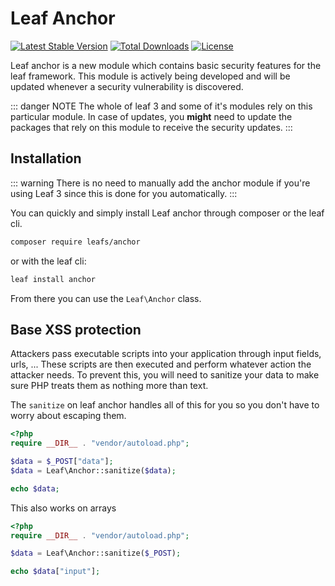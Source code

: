 # Leaf Anchor
<!-- <Badge text="new" /> -->

[![Latest Stable Version](https://poser.pugx.org/leafs/anchor/v/stable)](https://packagist.org/packages/leafs/anchor)
[![Total Downloads](https://poser.pugx.org/leafs/anchor/downloads)](https://packagist.org/packages/leafs/anchor)
[![License](https://poser.pugx.org/leafs/anchor/license)](https://packagist.org/packages/leafs/anchor)

Leaf anchor is a new module which contains basic security features for the leaf framework. This module is actively being developed and will be updated whenever a security vulnerability is discovered.

::: danger NOTE
The whole of leaf 3 and some of it's modules rely on this particular module. In case of updates, you **might** need to update the packages that rely on this module to receive the security updates.
:::

## Installation

::: warning
There is no need to manually add the anchor module if you're using Leaf 3 since this is done for you automatically.
:::

You can quickly and simply install Leaf anchor through composer or the leaf cli.

```sh
composer require leafs/anchor
```

or with the leaf cli:

```sh
leaf install anchor
```

From there you can use the `Leaf\Anchor` class.

## Base XSS protection

Attackers pass executable scripts into your application through input fields, urls, ... These scripts are then executed and perform whatever action the attacker needs. To prevent this, you will need to sanitize your data to make sure PHP treats them as nothing more than text.

The `sanitize` on leaf anchor handles all of this for you so you don't have to worry about escaping them.

```php
<?php
require __DIR__ . "vendor/autoload.php";

$data = $_POST["data"];
$data = Leaf\Anchor::sanitize($data);

echo $data;
```

This also works on arrays

```php
<?php
require __DIR__ . "vendor/autoload.php";

$data = Leaf\Anchor::sanitize($_POST);

echo $data["input"];
```
